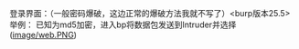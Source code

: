 登录界面：（一般密码爆破，这边正常的爆破方法我就不写了）<burp版本25.5>
举例：
已知为md5加密，进入bp将数据包发送到Intruder并选择
([image/web.PNG](https://github.com/YaYAdmin123/websave/blob/401a5e7c4aba252946e1cd1a0b2bca5facca269c/image/web.PNG)) 
